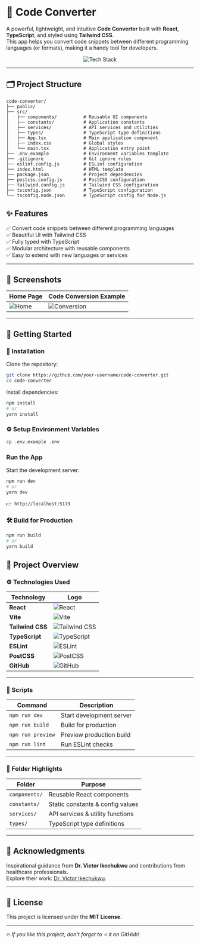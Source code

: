 # 🚀 Code Converter

A powerful, lightweight, and intuitive **Code Converter** built with **React**, **TypeScript**, and styled using **Tailwind CSS**.  
This app helps you convert code snippets between different programming languages (or formats), making it a handy tool for developers.


<div align="center">
  <img src="https://skillicons.dev/icons?i=react,typescript,tailwind,vite,nodejs,git" alt="Tech Stack" />
</div>


---

## 🗂️ Project Structure

```
code-converter/
├── public/
├── src/
│   ├── components/          # Reusable UI components
│   ├── constants/           # Application constants
│   ├── services/            # API services and utilities
│   ├── types/               # TypeScript type definitions
│   ├── App.tsx              # Main application component
│   ├── index.css            # Global styles
│   └── main.tsx             # Application entry point
├── .env.example             # Environment variables template
├── .gitignore               # Git ignore rules
├── eslint.config.js         # ESLint configuration
├── index.html               # HTML template
├── package.json             # Project dependencies
├── postcss.config.js        # PostCSS configuration
├── tailwind.config.js       # Tailwind CSS configuration
├── tsconfig.json            # TypeScript configuration
└── tsconfig.node.json       # TypeScript config for Node.js 

```

## ✨ Features

✅ Convert code snippets between different programming languages  
✅ Beautiful UI with Tailwind CSS  
✅ Fully typed with TypeScript  
✅ Modular architecture with reusable components  
✅ Easy to extend with new languages or services

---

## 📸 Screenshots

| Home Page                      | Code Conversion Example       |
|--------------------------------|-------------------------------|
| ![Home](./assets/home.png)      | ![Conversion](./assets/convert.png) |

---

## 🚀 Getting Started

### 🔧 Installation

Clone the repository:

```bash
git clone https://github.com/your-username/code-converter.git
cd code-converter
```

Install dependencies:

```bash
npm install
# or
yarn install
```

### ⚙️ Setup Environment Variables

```bash
cp .env.example .env
```

### Run the App
Start the development server:

```bash
npm run dev
# or
yarn dev
```

```The app will be running at:
👉 http://localhost:5173
```

### 🛠️ Build for Production
```bash
npm run build
# or
yarn build
```


## 🚀 Project Overview

### ⚙️ Technologies Used

| **Technology**   | **Logo**                                                                                                                  |
| ---------------- | ------------------------------------------------------------------------------------------------------------------------- |
| **React**        | ![React](https://img.shields.io/badge/React-20232A?style=for-the-badge\&logo=react\&logoColor=61DAFB)                     |
| **Vite**         | ![Vite](https://img.shields.io/badge/Vite-646CFF?style=for-the-badge\&logo=vite\&logoColor=white)                         |
| **Tailwind CSS** | ![Tailwind CSS](https://img.shields.io/badge/Tailwind_CSS-38B2AC?style=for-the-badge\&logo=tailwind-css\&logoColor=white) |
| **TypeScript**   | ![TypeScript](https://img.shields.io/badge/TypeScript-3178C6?style=for-the-badge\&logo=typescript\&logoColor=white)       |
| **ESLint**       | ![ESLint](https://img.shields.io/badge/ESLint-4B32C3?style=for-the-badge\&logo=eslint\&logoColor=white)                   |
| **PostCSS**      | ![PostCSS](https://img.shields.io/badge/PostCSS-DD3A0A?style=for-the-badge\&logo=postcss\&logoColor=white)                |
| **GitHub**       | ![GitHub](https://img.shields.io/badge/GitHub-181717?style=for-the-badge\&logo=github\&logoColor=white)                   |

---

### 🧩 Scripts

| **Command**       | **Description**          |
| ----------------- | ------------------------ |
| `npm run dev`     | Start development server |
| `npm run build`   | Build for production     |
| `npm run preview` | Preview production build |
| `npm run lint`    | Run ESLint checks        |


---

### 📝 Folder Highlights

| **Folder**    | **Purpose**                      |
| ------------- | -------------------------------- |
| `components/` | Reusable React components        |
| `constants/`  | Static constants & config values |
| `services/`   | API services & utility functions |
| `types/`      | TypeScript type definitions      |


---

## 🤝 **Acknowledgments**
  
Inspirational guidance from **Dr. Victor Ikechukwu** and contributions from healthcare professionals.  
Explore their work: [Dr. Victor Ikechukwu](https://github.com/Victor-Ikechukwu).

---

## 📜 License
This project is licensed under the **MIT License**.

---
🔥 *If you like this project, don't forget to ⭐ it on GitHub!*
